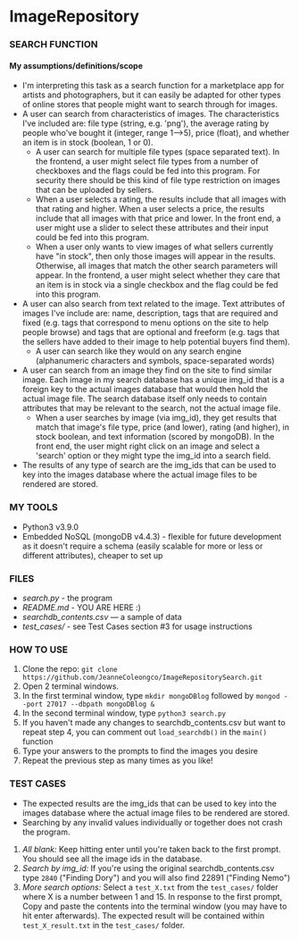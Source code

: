 # ImageRepository

### SEARCH FUNCTION
#### My assumptions/definitions/scope
* I'm interpreting this task as a search function for a marketplace app for artists and photographers, but it can easily be adapted for other types of online stores that people might want to search through for images.
* A user can search from characteristics of images. The characteristics I've included are: file type (string, e.g. 'png'), the average rating by people who've bought it (integer, range 1-->5), price (float), and whether an item is in stock (boolean, 1 or 0).
  * A user can search for multiple file types (space separated text). In the frontend, a user might select file types from a number of checkboxes and the flags could be fed into this program. For security there should be this kind of file type restriction on images that can be uploaded by sellers.
  * When a user selects a rating, the results include that all images with that rating and higher. When a user selects a price, the results include that all images with that price and lower. In the front end, a user might use a slider to select these attributes and their input could be fed into this program.
  * When a user only wants to view images of what sellers currently have "in stock", then only those images will appear in the results. Otherwise, all images that match the other search parameters will appear. In the frontend, a user might select whether they care that an item is in stock via a single checkbox and the flag could be fed into this program.
* A user can also search from text related to the image. Text attributes of images I've include are: name, description, tags that are required and fixed (e.g. tags that correspond to menu options on the site to help people browse) and tags that are optional and freeform (e.g. tags that the sellers have added to their image to help potential buyers find them). 
  * A user can search like they would on any search engine (alphanumeric characters and symbols, space-separated words) 
* A user can search from an image they find on the site to find similar image. Each image in my search database has a unique img_id that is a foreign key to the actual images database that would then hold the actual image file. The search database itself only needs to contain attributes that may be relevant to the search, not the actual image file.
  * When a user searches by image (via img_id), they get results that match that image's file type, price (and lower), rating (and higher), in stock boolean, and text information (scored by mongoDB). In the front end, the user might right click on an image and select a 'search' option or they might type the img_id into a search field.
* The results of any type of search are the img_ids that can be used to key into the images database where the actual image files to be rendered are stored.

### MY TOOLS
* Python3 v3.9.0
* Embedded NoSQL (mongoDB v4.4.3) - flexible for future development as it doesn't require a schema (easily scalable for more or less or different attributes), cheaper to set up

### FILES
* *search.py* - the program
* *README.md* - YOU ARE HERE :)
* *searchdb_contents.csv* — a sample of data
* *test_cases/* - see Test Cases section #3 for usage instructions

### HOW TO USE
1. Clone the repo: `git clone https://github.com/JeanneColeongco/ImageRepositorySearch.git`
2. Open 2 terminal windows.
3. In the first terminal window, type `mkdir mongoDBlog` followed by `mongod --port 27017 --dbpath mongoDBlog &`
4. In the second terminal window, type `python3 search.py`
5. If you haven't made any changes to searchdb_contents.csv but want to repeat step 4, you can comment out `load_searchdb()` in the `main()` function
6. Type your answers to the prompts to find the images you desire
7. Repeat the previous step as many times as you like!

### TEST CASES
* The expected results are the img_ids that can be used to key into the images database where the actual image files to be rendered are stored.
* Searching by any invalid values individually or together does not crash the program.
1. *All blank:* Keep hitting enter until you're taken back to the first prompt. You should see all the image ids in the database.  
2. *Search by img_id:* If you're using the original searchdb_contents.csv type `2840` ("Finding Dory") and you will also find 22891 ("Finding Nemo")
3. *More search options:* Select a `test_X.txt` from the `test_cases/` folder where X is a number between 1 and 15. In response to the first prompt, Copy and paste the contents into the terminal window (you may have to hit enter afterwards). The expected result will be contained within `test_X_result.txt` in the `test_cases/` folder.
